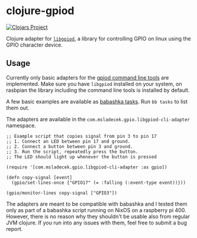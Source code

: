 # clojure-gpiod

[![Clojars Project](https://img.shields.io/clojars/v/com.msladecek/clojure-gpiod.svg)](https://clojars.org/com.msladecek/clojure-gpiod)

Clojure adapter for [`libgpiod`](https://libgpiod.readthedocs.io/en/latest/index.html), a library for controlling GPIO on linux using the GPIO character device.

## Usage

Currently only basic adapters for the [gpiod command line tools](https://libgpiod.readthedocs.io/en/latest/gpio_tools.html#overview) are implemented.
Make sure you have `libgpiod` installed on your system, on rasbpian the library including the command line tools is installed by default.

A few basic examples are available as [babashka tasks](./bb.edn).
Run `bb tasks` to list them out.

The adapters are available in the `com.msladecek.gpio.libgpiod-cli-adapter` namespace.

    ;; Example script that copies signal from pin 3 to pin 17
    ;; 1. Connect an LED between pin 17 and ground.
    ;; 2. Connect a button between pin 3 and ground.
    ;; 3. Run the script, repeatedly press the button.
    ;; The LED should light up whenever the button is pressed

    (require '[com.msladecek.gpio.libgpiod-cli-adapter :as gpio])

    (defn copy-signal [event]
      (gpio/set-lines-once {"GPIO17" (= :falling (:event-type event))}))

    (gpio/monitor-lines copy-signal ["GPIO3"])


The adapters are meant to be compatible with babashka and I tested them only as part of a babashka script running on NixOS on a raspberry pi 400.
However, there is no reason why they shouldn't be usable also from regular JVM clojure.
If you run into any issues with them, feel free to submit a bug report.
